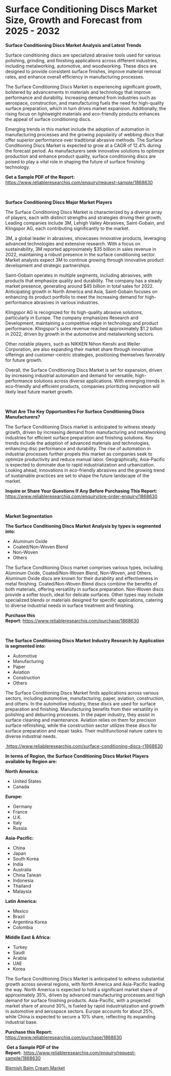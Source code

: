 <p><h1>Surface Conditioning Discs Market Size, Growth and Forecast from 2025 - 2032</h1></p><p><strong>Surface Conditioning Discs Market Analysis and Latest Trends</strong></p>
<p><p>Surface conditioning discs are specialized abrasive tools used for various polishing, grinding, and finishing applications across different industries, including metalworking, automotive, and woodworking. These discs are designed to provide consistent surface finishes, improve material removal rates, and enhance overall efficiency in manufacturing processes. </p><p>The Surface Conditioning Discs Market is experiencing significant growth, bolstered by advancements in materials and technology that improve performance and durability. Increasing demand from industries such as aerospace, construction, and manufacturing fuels the need for high-quality surface preparation, which in turn drives market expansion. Additionally, the rising focus on lightweight materials and eco-friendly products enhances the appeal of surface conditioning discs.</p><p>Emerging trends in this market include the adoption of automation in manufacturing processes and the growing popularity of webbing discs that offer superior performance over traditional abrasive methods. The Surface Conditioning Discs Market is expected to grow at a CAGR of 12.4% during the forecast period. As manufacturers seek innovative solutions to optimize production and enhance product quality, surface conditioning discs are poised to play a vital role in shaping the future of surface finishing technology.</p></p>
<p><strong>Get a Sample PDF of the Report:&nbsp;</strong> <a href="https://www.reliableresearchiq.com/enquiry/request-sample/1868630?utm_campaign=3202&utm_medium=2&utm_source=Github&utm_content=ia&utm_term=04042025&utm_id=surface-conditioning-discs">https://www.reliableresearchiq.com/enquiry/request-sample/1868630</a></p>
<p>&nbsp;</p>
<p><strong>Surface Conditioning Discs Major Market Players</strong></p>
<p><p>The Surface Conditioning Discs Market is characterized by a diverse array of players, each with distinct strengths and strategies driving their growth. Leading companies include 3M, Lehigh Valley Abrasives, Saint-Gobain, and Klingspor AG, each contributing significantly to the market.</p><p>3M, a global leader in abrasives, showcases innovative products, leveraging advanced technologies and extensive research. With a focus on sustainability, 3M reported approximately $35 billion in sales revenue in 2022, maintaining a robust presence in the surface conditioning sector. Market analysts expect 3M to continue growing through innovative product development and strategic partnerships.</p><p>Saint-Gobain operates in multiple segments, including abrasives, with products that emphasize quality and durability. The company has a steady market presence, generating around $45 billion in total sales for 2022. Anticipating growth in North America and Asia, Saint-Gobain focuses on enhancing its product portfolio to meet the increasing demand for high-performance abrasives in various industries.</p><p>Klingspor AG is recognized for its high-quality abrasive solutions, particularly in Europe. The company emphasizes Research and Development, maintaining a competitive edge in technology and product performance. Klingspor's sales revenue reached approximately $1.2 billion in 2022, driven by growth in the automotive and metalworking sectors.</p><p>Other notable players, such as NIKKEN Nihon Kenshi and Weiler Corporation, are also expanding their market share through innovative offerings and customer-centric strategies, positioning themselves favorably for future growth.</p><p>Overall, the Surface Conditioning Discs Market is set for expansion, driven by increasing industrial automation and demand for versatile, high-performance solutions across diverse applications. With emerging trends in eco-friendly and efficient products, companies prioritizing innovation will likely lead future market growth.</p></p>
<p>&nbsp;</p>
<p><strong>What Are The Key Opportunities For Surface Conditioning Discs Manufacturers?</strong></p>
<p><p>The Surface Conditioning Discs market is anticipated to witness steady growth, driven by increasing demand from manufacturing and metalworking industries for efficient surface preparation and finishing solutions. Key trends include the adoption of advanced materials and technologies, enhancing disc performance and durability. The rise of automation in industrial processes further propels this market as companies seek to optimize productivity and reduce manual labor. Geographically, Asia-Pacific is expected to dominate due to rapid industrialization and urbanization. Looking ahead, innovations in eco-friendly abrasives and the growing trend of sustainable practices are set to shape the future landscape of the market.</p></p>
<p><strong>Inquire or Share Your Questions If Any Before Purchasing This Report:</strong> <a href="https://www.reliableresearchiq.com/enquiry/pre-order-enquiry/1868630?utm_campaign=3202&utm_medium=2&utm_source=Github&utm_content=ia&utm_term=04042025&utm_id=surface-conditioning-discs">https://www.reliableresearchiq.com/enquiry/pre-order-enquiry/1868630</a></p>
<p>&nbsp;</p>
<p><strong>Market Segmentation</strong></p>
<p><strong>The Surface Conditioning Discs Market Analysis by types is segmented into:</strong></p>
<p><ul><li>Aluminum Oxide</li><li>Coated/Non-Woven Blend</li><li>Non-Woven</li><li>Others</li></ul></p>
<p><p>The Surface Conditioning Discs market comprises various types, including Aluminum Oxide, Coated/Non-Woven Blend, Non-Woven, and Others. Aluminum Oxide discs are known for their durability and effectiveness in metal finishing. Coated/Non-Woven Blend discs combine the benefits of both materials, offering versatility in surface preparation. Non-Woven discs provide a softer touch, ideal for delicate surfaces. Other types may include specialized blends or materials designed for specific applications, catering to diverse industrial needs in surface treatment and finishing.</p></p>
<p><strong>Purchase this Report:&nbsp;</strong><a href="https://www.reliableresearchiq.com/purchase/1868630?utm_campaign=3202&utm_medium=2&utm_source=Github&utm_content=ia&utm_term=04042025&utm_id=surface-conditioning-discs">https://www.reliableresearchiq.com/purchase/1868630</a></p>
<p>&nbsp;</p>
<p><strong>The Surface Conditioning Discs Market Industry Research by Application is segmented into:</strong></p>
<p><ul><li>Automotive</li><li>Manufacturing</li><li>Paper</li><li>Aviation</li><li>Construction</li><li>Others</li></ul></p>
<p><p>The Surface Conditioning Discs Market finds applications across various sectors, including automotive, manufacturing, paper, aviation, construction, and others. In the automotive industry, these discs are used for surface preparation and finishing. Manufacturing benefits from their versatility in polishing and deburring processes. In the paper industry, they assist in surface cleaning and maintenance. Aviation relies on them for precision surface refinishing, while the construction sector utilizes these discs for surface preparation and repair tasks. Their multifunctional nature caters to diverse industrial needs.</p></p>
<p><a href="https://www.reliableresearchiq.com/surface-conditioning-discs-r1868630?utm_campaign=3202&utm_medium=2&utm_source=Github&utm_content=ia&utm_term=04042025&utm_id=surface-conditioning-discs">&nbsp;https://www.reliableresearchiq.com/surface-conditioning-discs-r1868630</a></p>
<p><strong>In terms of Region, the Surface Conditioning Discs Market Players available by Region are:</strong></p>
<p>
    <p> <strong> North America: </strong>
        <ul>
            <li>United States</li>
            <li>Canada</li>
        </ul>
        </p> 
    <p> <strong> Europe: </strong>
        <ul>
            <li>Germany</li>
            <li>France</li>
            <li>U.K.</li>
            <li>Italy</li>
            <li>Russia</li>
        </ul>
        </p> 
    <p> <strong> Asia-Pacific: </strong>
        <ul>
            <li>China</li>
            <li>Japan</li>
            <li>South Korea</li>
            <li>India</li>
            <li>Australia</li>
            <li>China Taiwan</li>
            <li>Indonesia</li>
            <li>Thailand</li>
            <li>Malaysia</li>
        </ul>
        </p> 
    <p> <strong> Latin America: </strong>
        <ul>
            <li>Mexico</li>
            <li>Brazil</li>
            <li>Argentina Korea</li>
            <li>Colombia</li>
        </ul>
        </p> 
    <p> <strong> Middle East & Africa: </strong>
        <ul>
            <li>Turkey</li>
            <li>Saudi</li>
            <li>Arabia</li>
            <li>UAE</li>
            <li>Korea</li>
        </ul>
    </p>
    </p>
<p><p>The Surface Conditioning Discs Market is anticipated to witness substantial growth across several regions, with North America and Asia-Pacific leading the way. North America is expected to hold a significant market share of approximately 35%, driven by advanced manufacturing processes and high demand for surface finishing products. Asia-Pacific, with a projected market share of around 30%, is fueled by rapid industrialization and growth in automotive and aerospace sectors. Europe accounts for about 25%, while China is expected to secure a 10% share, reflecting its expanding industrial base.</p></p>
<p><strong>Purchase this Report: </strong><a href="https://www.reliableresearchiq.com/purchase/1868630?utm_campaign=3202&utm_medium=2&utm_source=Github&utm_content=ia&utm_term=04042025&utm_id=surface-conditioning-discs">https://www.reliableresearchiq.com/purchase/1868630</a></p>
<p>&nbsp;<strong>Get a Sample PDF of the Report:&nbsp;&nbsp;</strong><a href="https://www.reliableresearchiq.com/enquiry/request-sample/1868630?utm_campaign=3202&utm_medium=2&utm_source=Github&utm_content=ia&utm_term=04042025&utm_id=surface-conditioning-discs">https://www.reliableresearchiq.com/enquiry/request-sample/1868630</a></p>
<p><strong></strong></p>
<p><p><a href="https://github.com/usraceby/Market-Research-Report-List-1/blob/main/blemish-balm-cream-market.md?utm_campaign=3202&utm_medium=2&utm_source=Github&utm_content=ia&utm_term=04042025&utm_id=surface-conditioning-discs">Blemish Balm Cream Market</a></p></p>